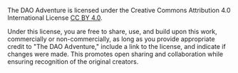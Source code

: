 The DAO Adventure is licensed under the Creative Commons Attribution 4.0 International License [CC BY 4.0](https://creativecommons.org/licenses/by/4.0/).

Under this license, you are free to share, use, and build upon this work, commercially or non-commercially, as long as you provide appropriate credit to "The DAO Adventure," include a link to the license, and indicate if changes were made. This promotes open sharing and collaboration while ensuring recognition of the original creators.
